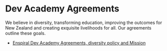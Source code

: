 # Dev Academy Agreements
We believe in diversity, transforming education, improving the outcomes for New Zealand and creating exquisite livelihoods for all. Our agreements outline these goals.

- [Enspiral Dev Academy Agreements, diversity policy and Mission](https://github.com/enspiral-dev-academy/agreements)
